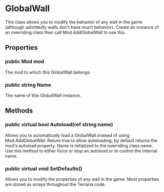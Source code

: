 # GlobalWall

This class allows you to modify the behavior of any wall in the game (although admittedly walls don't have much behavior). Create an instance of an overriding class then call Mod.AddGlobalWall to use this.

## Properties

### public Mod mod

The mod to which this GlobalWall belongs.

### public string Name

The name of this GlobalWall instance.

## Methods

### public virtual bool Autoload(ref string name)

Allows you to automatically load a GlobalWall instead of using Mod.AddGlobalWall. Return true to allow autoloading; by default returns the mod's autoload property. Name is initialized to the overriding class name. Use this method to either force or stop an autoload or to control the internal name.

### public virtual void SetDefaults()

Allows you to modify the properties of any wall in the game. Most properties are stored as arrays throughout the Terraria code.